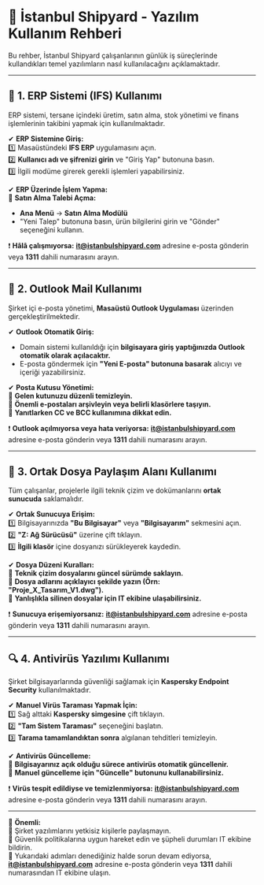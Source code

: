 # 📖 İstanbul Shipyard - Yazılım Kullanım Rehberi  

Bu rehber, İstanbul Shipyard çalışanlarının günlük iş süreçlerinde kullandıkları temel yazılımların nasıl kullanılacağını açıklamaktadır.  

---

## 💼 **1. ERP Sistemi (IFS) Kullanımı**  
ERP sistemi, tersane içindeki üretim, satın alma, stok yönetimi ve finans işlemlerinin takibini yapmak için kullanılmaktadır.  

✔ **ERP Sistemine Giriş:**  
1️⃣ Masaüstündeki **IFS ERP** uygulamasını açın.  
2️⃣ **Kullanıcı adı ve şifrenizi girin** ve "Giriş Yap" butonuna basın.  
3️⃣ İlgili modüme girerek gerekli işlemleri yapabilirsiniz.  

✔ **ERP Üzerinde İşlem Yapma:**  
📌 **Satın Alma Talebi Açma:**  
- **Ana Menü** → **Satın Alma Modülü**  
- "Yeni Talep" butonuna basın, ürün bilgilerini girin ve "Gönder" seçeneğini kullanın.  

❗ **Hâlâ çalışmıyorsa:** **it@istanbulshipyard.com** adresine e-posta gönderin veya **1311** dahili numarasını arayın.  

---

## 📧 **2. Outlook Mail Kullanımı**  
Şirket içi e-posta yönetimi, **Masaüstü Outlook Uygulaması** üzerinden gerçekleştirilmektedir.  

✔ **Outlook Otomatik Giriş:**  
- Domain sistemi kullanıldığı için **bilgisayara giriş yaptığınızda Outlook otomatik olarak açılacaktır.**  
- E-posta göndermek için **"Yeni E-posta" butonuna basarak** alıcıyı ve içeriği yazabilirsiniz.  

✔ **Posta Kutusu Yönetimi:**  
📌 **Gelen kutunuzu düzenli temizleyin.**  
📌 **Önemli e-postaları arşivleyin veya belirli klasörlere taşıyın.**  
📌 **Yanıtlarken CC ve BCC kullanımına dikkat edin.**  

❗ **Outlook açılmıyorsa veya hata veriyorsa:** **it@istanbulshipyard.com** adresine e-posta gönderin veya **1311** dahili numarasını arayın.  

---

## 📁 **3. Ortak Dosya Paylaşım Alanı Kullanımı**  
Tüm çalışanlar, projelerle ilgili teknik çizim ve dokümanlarını **ortak sunucuda** saklamalıdır.  

✔ **Ortak Sunucuya Erişim:**  
1️⃣ Bilgisayarınızda **"Bu Bilgisayar"** veya **"Bilgisayarım"** sekmesini açın.  
2️⃣ **"Z: Ağ Sürücüsü"** üzerine çift tıklayın.  
3️⃣ **İlgili klasör** içine dosyanızı sürükleyerek kaydedin.  

✔ **Dosya Düzeni Kuralları:**  
📌 **Teknik çizim dosyalarını güncel sürümde saklayın.**  
📌 **Dosya adlarını açıklayıcı şekilde yazın (Örn: "Proje_X_Tasarım_V1.dwg").**  
📌 **Yanlışlıkla silinen dosyalar için IT ekibine ulaşabilirsiniz.**  

❗ **Sunucuya erişemiyorsanız:** **it@istanbulshipyard.com** adresine e-posta gönderin veya **1311** dahili numarasını arayın.  

---

## 🔍 **4. Antivirüs Yazılımı Kullanımı**  
Şirket bilgisayarlarında güvenliği sağlamak için **Kaspersky Endpoint Security** kullanılmaktadır.  

✔ **Manuel Virüs Taraması Yapmak İçin:**  
1️⃣ Sağ alttaki **Kaspersky simgesine** çift tıklayın.  
2️⃣ **"Tam Sistem Taraması"** seçeneğini başlatın.  
3️⃣ **Tarama tamamlandıktan sonra** algılanan tehditleri temizleyin.  

✔ **Antivirüs Güncelleme:**  
📌 **Bilgisayarınız açık olduğu sürece antivirüs otomatik güncellenir.**  
📌 **Manuel güncelleme için "Güncelle" butonunu kullanabilirsiniz.**  

❗ **Virüs tespit edildiyse ve temizlenmiyorsa:** **it@istanbulshipyard.com** adresine e-posta gönderin veya **1311** dahili numarasını arayın.  

---

📢 **Önemli:**  
📌 Şirket yazılımlarını yetkisiz kişilerle paylaşmayın.  
📌 Güvenlik politikalarına uygun hareket edin ve şüpheli durumları IT ekibine bildirin.  
📌 Yukarıdaki adımları denediğiniz halde sorun devam ediyorsa, **it@istanbulshipyard.com** adresine e-posta gönderin veya **1311** dahili numarasından IT ekibine ulaşın.  
